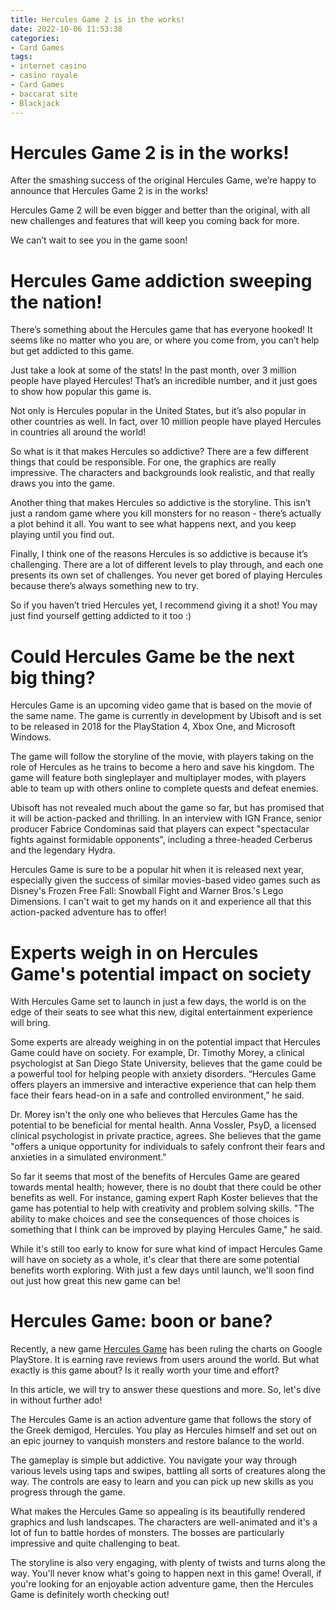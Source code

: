```yaml
---
title: Hercules Game 2 is in the works!
date: 2022-10-06 11:53:38
categories:
- Card Games
tags:
- internet casino
- casino royale
- Card Games
- baccarat site
- Blackjack
---
```



#  Hercules Game 2 is in the works!

After the smashing success of the original Hercules Game, we’re happy to announce that Hercules Game 2 is in the works!

Hercules Game 2 will be even bigger and better than the original, with all new challenges and features that will keep you coming back for more.

We can’t wait to see you in the game soon!

#  Hercules Game addiction sweeping the nation!

There’s something about the Hercules game that has everyone hooked! It seems like no matter who you are, or where you come from, you can’t help but get addicted to this game.

Just take a look at some of the stats! In the past month, over 3 million people have played Hercules! That’s an incredible number, and it just goes to show how popular this game is.

Not only is Hercules popular in the United States, but it’s also popular in other countries as well. In fact, over 10 million people have played Hercules in countries all around the world!

So what is it that makes Hercules so addictive? There are a few different things that could be responsible. For one, the graphics are really impressive. The characters and backgrounds look realistic, and that really draws you into the game.

Another thing that makes Hercules so addictive is the storyline. This isn’t just a random game where you kill monsters for no reason - there’s actually a plot behind it all. You want to see what happens next, and you keep playing until you find out.

Finally, I think one of the reasons Hercules is so addictive is because it’s challenging. There are a lot of different levels to play through, and each one presents its own set of challenges. You never get bored of playing Hercules because there’s always something new to try.

So if you haven’t tried Hercules yet, I recommend giving it a shot! You may just find yourself getting addicted to it too :)

#  Could Hercules Game be the next big thing?

Hercules Game is an upcoming video game that is based on the movie of the same name. The game is currently in development by Ubisoft and is set to be released in 2018 for the PlayStation 4, Xbox One, and Microsoft Windows.

The game will follow the storyline of the movie, with players taking on the role of Hercules as he trains to become a hero and save his kingdom. The game will feature both singleplayer and multiplayer modes, with players able to team up with others online to complete quests and defeat enemies.

Ubisoft has not revealed much about the game so far, but has promised that it will be action-packed and thrilling. In an interview with IGN France, senior producer Fabrice Condominas said that players can expect "spectacular fights against formidable opponents", including a three-headed Cerberus and the legendary Hydra.

Hercules Game is sure to be a popular hit when it is released next year, especially given the success of similar movies-based video games such as Disney's Frozen Free Fall: Snowball Fight and Warner Bros.'s Lego Dimensions. I can't wait to get my hands on it and experience all that this action-packed adventure has to offer!

#  Experts weigh in on Hercules Game's potential impact on society

With Hercules Game set to launch in just a few days, the world is on the edge of their seats to see what this new, digital entertainment experience will bring.

Some experts are already weighing in on the potential impact that Hercules Game could have on society. For example, Dr. Timothy Morey, a clinical psychologist at San Diego State University, believes that the game could be a powerful tool for helping people with anxiety disorders. “Hercules Game offers players an immersive and interactive experience that can help them face their fears head-on in a safe and controlled environment,” he said.

Dr. Morey isn't the only one who believes that Hercules Game has the potential to be beneficial for mental health. Anna Vossler, PsyD, a licensed clinical psychologist in private practice, agrees. She believes that the game "offers a unique opportunity for individuals to safely confront their fears and anxieties in a simulated environment."

So far it seems that most of the benefits of Hercules Game are geared towards mental health; however, there is no doubt that there could be other benefits as well. For instance, gaming expert Raph Koster believes that the game has potential to help with creativity and problem solving skills. "The ability to make choices and see the consequences of those choices is something that I think can be improved by playing Hercules Game," he said.

While it's still too early to know for sure what kind of impact Hercules Game will have on society as a whole, it's clear that there are some potential benefits worth exploring. With just a few days until launch, we'll soon find out just how great this new game can be!

#  Hercules Game: boon or bane?

Recently, a new game <a href="https://play.google.com/store/apps/details?id=com. HerculeSaga&hl=en_GB">Hercules Game</a> has been ruling the charts on Google PlayStore. It is earning rave reviews from users around the world. But what exactly is this game about? Is it really worth your time and effort?

In this article, we will try to answer these questions and more. So, let's dive in without further ado!

The Hercules Game is an action adventure game that follows the story of the Greek demigod, Hercules. You play as Hercules himself and set out on an epic journey to vanquish monsters and restore balance to the world.

The gameplay is simple but addictive. You navigate your way through various levels using taps and swipes, battling all sorts of creatures along the way. The controls are easy to learn and you can pick up new skills as you progress through the game.

What makes the Hercules Game so appealing is its beautifully rendered graphics and lush landscapes. The characters are well-animated and it's a lot of fun to battle hordes of monsters. The bosses are particularly impressive and quite challenging to beat.

The storyline is also very engaging, with plenty of twists and turns along the way. You'll never know what's going to happen next in this game! Overall, if you're looking for an enjoyable action adventure game, then the Hercules Game is definitely worth checking out!